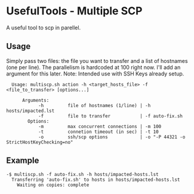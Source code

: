 UsefulTools - Multiple SCP
===================
A useful tool to scp in parellel.


Usage
-------------
Simply pass two files: the file you want to transfer and a list of hostnames (one per line). The parallelism is hardcoded at 100 right now. I'll add an argument for this later.
Note: Intended use with SSH Keys already setup.

```
  Usage: multiscp.sh action -h <target_hosts_file> -f <file_to_transfer> [options...]

      Arguments:
	        -h         file of hostnames (1/line) | -h hosts/impacted.lst
	        -f         file to transfer           | -f auto-fix.sh
        Options:
	        -m         max concurrent connections | -m 100
	        -t         connetion timeout (in sec) | -t 10
	        -o         ssh/scp options            | -o "-P 44321 -o StrictHostKeyChecking=no"

```

Example
-------------
```
-$ multiscp.sh -f auto-fix.sh -h hosts/impacted-hosts.lst
  Transferring 'auto-fix.sh' to hosts in hosts/impacted-hosts.lst
    Waiting on copies: complete
```
